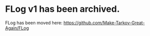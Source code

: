 # FLog v1 has been archived.

FLog has been moved here:
https://github.com/Make-Tarkov-Great-Again/FLog
